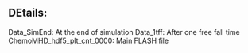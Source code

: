 ## DEtails:
Data_SimEnd: At the end of simulation
Data_1tff: After one free fall time
ChemoMHD_hdf5_plt_cnt_0000: Main FLASH file
